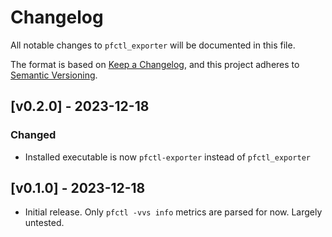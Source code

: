 # Changelog

All notable changes to `pfctl_exporter` will be documented in this file.

The format is based on [Keep a Changelog](https://keepachangelog.com/en/1.0.0/),
and this project adheres to [Semantic Versioning](https://semver.org/spec/v2.0.0.html).


## [v0.2.0] - 2023-12-18

### Changed

- Installed executable is now `pfctl-exporter` instead of `pfctl_exporter`


## [v0.1.0] - 2023-12-18

- Initial release. Only `pfctl -vvs info` metrics are parsed for now. Largely untested.
